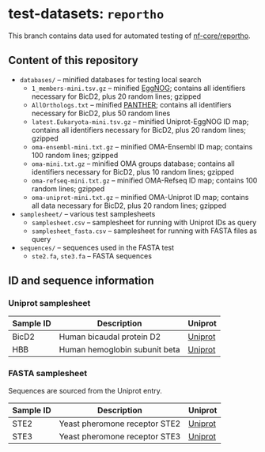 # test-datasets: `reportho`
This branch contains data used for automated testing of [nf-core/reportho](https://github.com/nf-core/reportho).

## Content of this repository
- `databases/` – minified databases for testing local search
  - `1_members-mini.tsv.gz` – minified [EggNOG](http://eggnog5.embl.de/#/app/home); contains all identifiers necessary for BicD2, plus 20 random lines; gzipped
  - `AllOrthologs.txt` – minified [PANTHER](https://www.pantherdb.org/); contains all identifiers necessary for BicD2, plus 50 random lines
  - `latest.Eukaryota-mini.tsv.gz` –  minified Uniprot-EggNOG ID map; contains all identifiers necessary for BicD2, plus 20 random lines; gzipped
  - `oma-ensembl-mini.txt.gz` – minified OMA-Ensembl ID map; contains 100 random lines; gzipped
  - `oma-mini.txt.gz` – minified OMA groups database; contains all identifiers necessary for BicD2, plus 10 random lines; gzipped
  - `oma-refseq-mini.txt.gz` – minified OMA-Refseq ID map; contains 100 random lines; gzipped
  - `oma-uniprot-mini.txt.gz` – minified OMA-Uniprot ID map; contains all data necessary for BicD2, plus 20 random lines; gzipped
- `samplesheet/` – various test samplesheets
  - `samplesheet.csv` – samplesheet for running with Uniprot IDs as query
  - `samplesheet_fasta.csv` – samplesheet for running with FASTA files as query
- `sequences/` – sequences used in the FASTA test
  - `ste2.fa`, `ste3.fa` – FASTA sequences
 
## ID and sequence information

### Uniprot samplesheet

| Sample ID | Description                   | Uniprot                                                   |
|-----------|-------------------------------|-----------------------------------------------------------|
| BicD2     | Human bicaudal protein D2     | [Uniprot](https://www.uniprot.org/uniprotkb/Q8TD16/entry) |
| HBB       | Human hemoglobin subunit beta | [Uniprot](https://www.uniprot.org/uniprotkb/P68871/entry) |

### FASTA samplesheet

Sequences are sourced from the Uniprot entry.

| Sample ID | Description                   | Uniprot                                                   |
|-----------|-------------------------------|-----------------------------------------------------------|
| STE2      | Yeast pheromone receptor STE2 | [Uniprot](https://www.uniprot.org/uniprotkb/D6VTK4/entry) |
| STE3      | Yeast pheromone receptor STE3 | [Uniprot](https://www.uniprot.org/uniprotkb/P06783/entry) |
